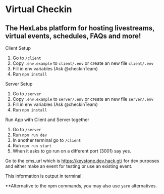 # Virtual Checkin

## The HexLabs platform for hosting livestreams, virtual events, schedules, FAQs and more!

Client Setup 
1. Go to `/client`
2. Copy `.env.example` to `client/.env` or create an new file `client/.env`
3. Fill in env variables (Ask @checkinTeam)
4. Run `npm install`


Server Setup
1. Go to `/server`
2. Copy `.env.example` to `server/.env` or create an new file `server/.env`
3. Fill in env variables (Ask @checkinTeam)
4. Run `npm install`

Run App with Client and Server together
1. Go to `/server`
2. Run `npm run dev`
3. In another terminal go to  `/client`
4. Run `npm run start`
5. When it asks to go run on a different port (3001) say yes.


Go to the cms_url which is https://keystone.dev.hack.gt/ for dev purposes and either make an event for testing or use an existing event. 

This information is output in terminal.

**Alternative to the npm commands, you may also use `yarn` alternatives.  

